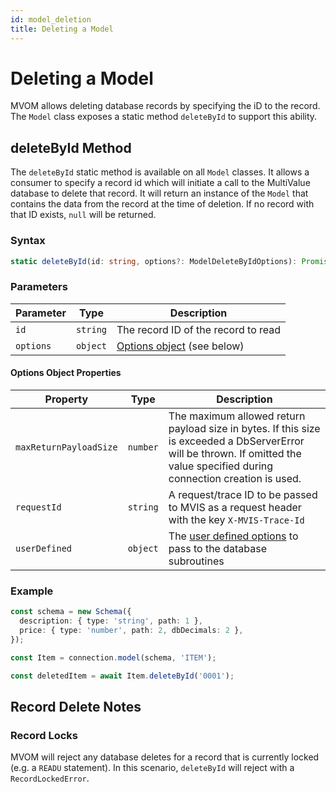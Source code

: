 ```yaml
---
id: model_deletion
title: Deleting a Model
---
```


# Deleting a Model

MVOM allows deleting database records by specifying the iD to the record. The `Model` class exposes a static method `deleteById` to support this ability.

## deleteById Method

The `deleteById` static method is available on all `Model` classes. It allows a consumer to specify a record id which will initiate a call to the MultiValue database to delete that record. It will return an instance of the `Model` that contains the data from the record at the time of deletion. If no record with that ID exists, `null` will be returned.

### Syntax

```ts
static deleteById(id: string, options?: ModelDeleteByIdOptions): Promise<Model | null>
```

### Parameters

| Parameter | Type     | Description                                              |
| --------- | -------- | -------------------------------------------------------- |
| `id`      | `string` | The record ID of the record to read                      |
| `options` | `object` | [Options object](#options-object-properties) (see below) |

#### Options Object Properties

| Property               | Type     | Description                                                                                                                                                                   |
| ---------------------- | -------- | ----------------------------------------------------------------------------------------------------------------------------------------------------------------------------- |
| `maxReturnPayloadSize` | `number` | The maximum allowed return payload size in bytes. If this size is exceeded a DbServerError will be thrown. If omitted the value specified during connection creation is used. |
| `requestId`            | `string` | A request/trace ID to be passed to MVIS as a request header with the key `X-MVIS-Trace-Id`                                                                                    |
| `userDefined`          | `object` | The [user defined options](./Advanced%20Topics/model_user_defined_options) to pass to the database subroutines                                                                |

### Example

```ts
const schema = new Schema({
  description: { type: 'string', path: 1 },
  price: { type: 'number', path: 2, dbDecimals: 2 },
});

const Item = connection.model(schema, 'ITEM');

const deletedItem = await Item.deleteById('0001');
```

## Record Delete Notes

### Record Locks

MVOM will reject any database deletes for a record that is currently locked (e.g. a `READU` statement). In this scenario, `deleteById` will reject with a `RecordLockedError`.
